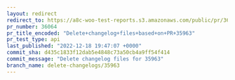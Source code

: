 ```yaml
---
layout: redirect
redirect_to: https://a8c-woo-test-reports.s3.amazonaws.com/public/pr/36064/api/index.html
pr_number: 36064
pr_title_encoded: "Delete+changelog+files+based+on+PR+35963"
pr_test_type: api
last_published: "2022-12-18 19:47:07 +0000"
commit_sha: d435c1833f12dab5e4848c73a50cb4a9ff54f414
commit_message: "Delete changelog files for 35963"
branch_name: delete-changelogs/35963
---
```

